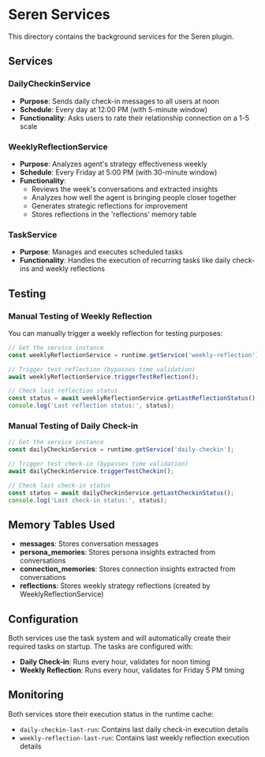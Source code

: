 # Seren Services

This directory contains the background services for the Seren plugin.

## Services

### DailyCheckinService
- **Purpose**: Sends daily check-in messages to all users at noon
- **Schedule**: Every day at 12:00 PM (with 5-minute window)
- **Functionality**: Asks users to rate their relationship connection on a 1-5 scale

### WeeklyReflectionService
- **Purpose**: Analyzes agent's strategy effectiveness weekly
- **Schedule**: Every Friday at 5:00 PM (with 30-minute window)
- **Functionality**: 
  - Reviews the week's conversations and extracted insights
  - Analyzes how well the agent is bringing people closer together
  - Generates strategic reflections for improvement
  - Stores reflections in the 'reflections' memory table

### TaskService
- **Purpose**: Manages and executes scheduled tasks
- **Functionality**: Handles the execution of recurring tasks like daily check-ins and weekly reflections

## Testing

### Manual Testing of Weekly Reflection

You can manually trigger a weekly reflection for testing purposes:

```typescript
// Get the service instance
const weeklyReflectionService = runtime.getService('weekly-reflection');

// Trigger test reflection (bypasses time validation)
await weeklyReflectionService.triggerTestReflection();

// Check last reflection status
const status = await weeklyReflectionService.getLastReflectionStatus();
console.log('Last reflection status:', status);
```

### Manual Testing of Daily Check-in

```typescript
// Get the service instance
const dailyCheckinService = runtime.getService('daily-checkin');

// Trigger test check-in (bypasses time validation)
await dailyCheckinService.triggerTestCheckin();

// Check last check-in status
const status = await dailyCheckinService.getLastCheckinStatus();
console.log('Last check-in status:', status);
```

## Memory Tables Used

- **messages**: Stores conversation messages
- **persona_memories**: Stores persona insights extracted from conversations
- **connection_memories**: Stores connection insights extracted from conversations
- **reflections**: Stores weekly strategy reflections (created by WeeklyReflectionService)

## Configuration

Both services use the task system and will automatically create their required tasks on startup. The tasks are configured with:

- **Daily Check-in**: Runs every hour, validates for noon timing
- **Weekly Reflection**: Runs every hour, validates for Friday 5 PM timing

## Monitoring

Both services store their execution status in the runtime cache:

- `daily-checkin-last-run`: Contains last daily check-in execution details
- `weekly-reflection-last-run`: Contains last weekly reflection execution details